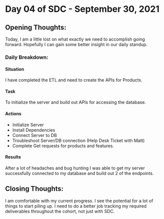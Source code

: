 # Day 04 of SDC - September 30, 2021

## Opening Thoughts:

Today, I am a little lost on what exactly we need to accomplish going forward. Hopefully I can gain some better insight in our daily standup.

### Daily Breakdown:

#### Situation

I have completed the ETL and need to create the APIs for Products.

#### Task

To initialize the server and build out APIs for accessing the database.

#### Actions

- Initialize Server
- Install Dependencies
- Connect Server to DB
- Troubleshoot Server/DB connection (Help Desk Ticket with Matt)
- Complete Get requests for products and features.

#### Results

After a lot of headaches and bug hunting I was able to get my server successfully connected to my database and build out 2 of the endpoints.

## Closing Thoughts:

I am comfortable with my current progress. I see the potential for a lot of things to start piling up. I need to do a better job tracking my required deliverables throughout the cohort, not just with SDC.